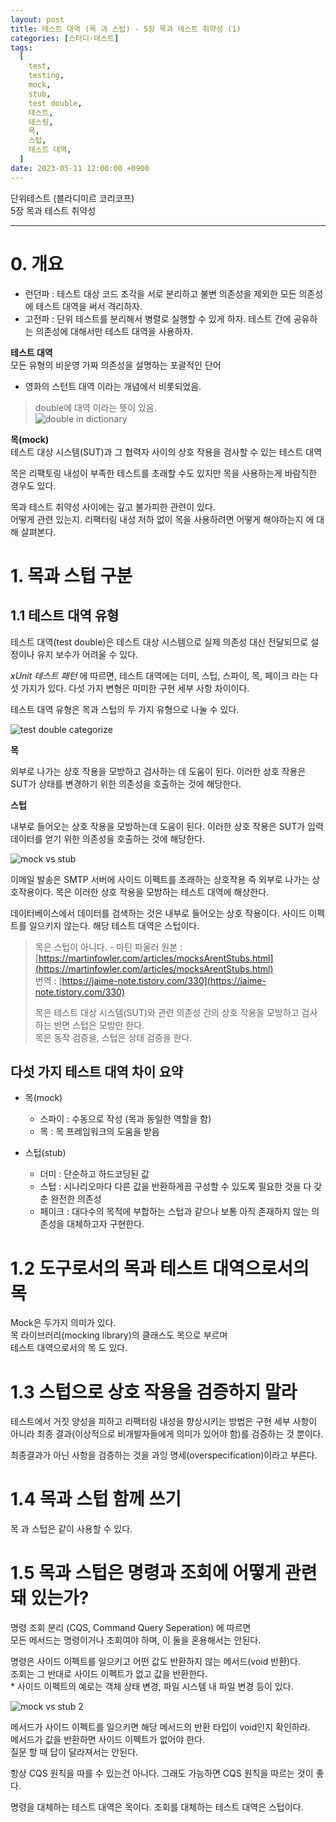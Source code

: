 ```yaml
---
layout: post
title: 테스트 대역 (목 과 스텁) - 5장 목과 테스트 취약성 (1)
categories: [스터디-테스트]
tags:
  [
    test,
    testing,
    mock,
    stub,
    test double,
    테스트,
    테스팅,
    목,
    스텁,
    테스트 대역,
  ]
date: 2023-05-11 12:00:00 +0900
---
```


단위테스트 (블라디미르 코리코프)  
5장 목과 테스트 취약성

---

# 0. 개요

- 런던파 : 테스트 대상 코드 조각을 서로 분리하고 불변 의존성을 제외한 모든 의존성에 테스트 대역을 써서 격리하자.
- 고전파 : 단위 테스트를 분리해서 병렬로 실행할 수 있게 하자. 테스트 간에 공유하는 의존성에 대해서만 테스트 대역을 사용하자.

**테스트 대역**  
모든 유형의 비운영 가짜 의존성을 설명하는 포괄적인 단어

- 영화의 스턴트 대역 이라는 개념에서 비롯되었음.

> double에 대역 이라는 뜻이 있음.  
> ![double in dictionary](/assets/images/2023-05-11-테스트-대역-목-과-스텁/double-in-dictionary.png)

**목(mock)**  
테스트 대상 시스템(SUT)과 그 협력자 사이의 상호 작용을 검사할 수 있는 테스트 대역

목은 리팩토링 내성이 부족한 테스트를 초래할 수도 있지만 목을 사용하는게 바람직한 경우도 있다.

목과 테스트 취약성 사이에는 깊고 불가피한 관련이 있다.  
어떻게 관련 있는지. 리팩터링 내성 저하 없이 목을 사용하려면 어떻게 해야하는지 에 대해 살펴본다.

# 1. 목과 스텁 구분

## 1.1 테스트 대역 유형

테스트 대역(test double)은 테스트 대상 시스템으로 실제 의존성 대신 전달되므로 설정이나 유지 보수가 어려울 수 있다.

_xUnit 테스트 패턴_ 에 따르면, 테스트 대역에는 더미, 스텁, 스파이, 목, 페이크 라는 다섯 가지가 있다.
다섯 가지 변형은 미미한 구현 세부 사항 차이이다.

테스트 대역 유형은 목과 스텁의 두 가지 유형으로 나눌 수 있다.

![test double categorize](/assets/images/2023-05-11-테스트-대역-목-과-스텁/test-double-categorize.png)

**목**

외부로 나가는 상호 작용을 모방하고 검사하는 데 도움이 된다. 이러한 상호 작용은 SUT가 상태를 변경하기 위한 의존성을 호출하는 것에 해당한다.

**스텁**

내부로 들어오는 상호 작용을 모방하는데 도움이 된다. 이러한 상호 작용은 SUT가 입력 데이터를 얻기 위한 의존성을 호출하는 것에 해당한다.

![mock vs stub](/assets/images/2023-05-11-테스트-대역-목-과-스텁/mock-vs-stub.png)

이메일 발송은 SMTP 서버에 사이드 이펙트를 초래하는 상호작용 즉 외부로 나가는 상호작용이다. 목은 이러한 상호 작용을 모방하는 테스트 대역에 해상한다.

데이터베이스에서 데이터를 검색하는 것은 내부로 들어오는 상호 작용이다. 사이드 이펙트를 일으키지 않는다. 해당 테스트 대역은 스텁이다.

> 목은 스텁이 아니다. - 마틴 파울러
> 원본 : [https://martinfowler.com/articles/mocksArentStubs.html](https://martinfowler.com/articles/mocksArentStubs.html)  
> 번역 : [https://jaime-note.tistory.com/330](https://jaime-note.tistory.com/330)
>
> 목은 테스트 대상 시스템(SUT)와 관련 의존성 간의 상호 작용을 모방하고 검사하는 반면 스텁은 모방만 한다.  
> 목은 동작 검증을, 스텁은 상태 검증을 한다.

## 다섯 가지 테스트 대역 차이 요약

- 목(mock)

  - 스파이 : 수동으로 작성 (목과 동일한 역할을 함)
  - 목 : 목 프레임워크의 도움을 받음

- 스텁(stub)
  - 더미 : 단순하고 하드코딩된 값
  - 스텁 : 시나리오마다 다른 값을 반환하게끔 구성할 수 있도록 필요한 것을 다 갖춘 완전한 의존성
  - 페이크 : 대다수의 목적에 부합하는 스텁과 같으나 보통 아직 존재하지 않는 의존성을 대체하고자 구현한다.

# 1.2 도구로서의 목과 테스트 대역으로서의 목

Mock은 두가지 의미가 있다.  
목 라이브러리(mocking library)의 클래스도 목으로 부르며  
테스트 대역으로서의 목 도 있다.

# 1.3 스텁으로 상호 작용을 검증하지 말라

테스트에서 거짓 양성을 피하고 리팩터링 내성을 향상시키는 방법은 구현 세부 사항이 아니라 최종 결과(이상적으로 비개발자들에게 의미가 있어야 함)를 검증하는 것 뿐이다.

최종결과가 아닌 사항을 검증하는 것을 과잉 명세(overspecification)이라고 부른다.

# 1.4 목과 스텁 함께 쓰기

목 과 스텁은 같이 사용할 수 있다.

# 1.5 목과 스텁은 명령과 조회에 어떻게 관련돼 있는가?

명령 조회 분리 (CQS, Command Query Seperation) 에 따르면  
모든 메서드는 명령이거나 조회여야 하며, 이 둘을 혼용해서는 안된다.

명령은 사이드 이펙트를 일으키고 어떤 값도 반환하지 않는 메서드(void 반환)다.  
조회는 그 반대로 사이드 이펙트가 없고 값을 반환한다.  
\* 사이드 이펙트의 예로는 객체 상태 변경, 파일 시스템 내 파일 변경 등이 있다.

![mock vs stub 2](/assets/images/2023-05-11-테스트-대역-목-과-스텁/mock-vs-stub-2.png)

메서드가 사이드 이펙트를 일으키면 해당 메서드의 반환 타입이 void인지 확인하라.  
메서드가 값을 반환하면 사이드 이펙트가 없어야 한다.  
질문 할 때 답이 달라져서는 안된다.

항상 CQS 원칙을 따를 수 있는건 아니다. 그래도 가능하면 CQS 원칙을 따르는 것이 좋다.

명령을 대체하는 테스트 대역은 목이다. 조회를 대체하는 테스트 대역은 스텁이다.
